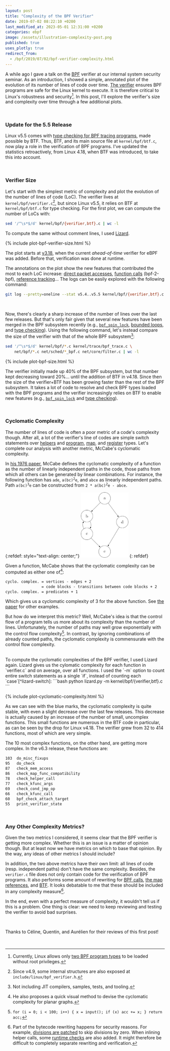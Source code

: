 ```yaml
---
layout: post
title: "Complexity of the BPF Verifier"
date: 2019-07-02 08:22:10 +0200
last_modified_at: 2023-05-01 12:31:00 +0200
categories: ebpf
image: /assets/illustration-complexity-post.png
published: true
uses_plotly: true
redirect_from:
  - /bpf/2019/07/02/bpf-verifier-complexity.html
---
```


A while ago I gave a talk on the [BPF](https://lwn.net/Articles/740157/) verifier at our internal system security seminar.
As an introduction, I showed a simple, annotated plot of the evolution of its number of lines of code over time.
[The verifier](https://www.spinics.net/lists/xdp-newbies/msg00185.html) ensures BPF programs are safe for the Linux kernel to execute.
It is therefore critical to Linux's robustness and security[^non-root-bpf].
In this post, I'll explore the verifier's size and complexity over time through a few additional plots.

<br>

### Update for the 5.5 Release

Linux v5.5 comes with [type checking for BPF tracing programs](https://lwn.net/Articles/803258/), made possible by BTF.
Thus, BTF, and its main source file at `kernel/bpf/btf.c`, now play a role in the verification of BPF programs.
I've updated the statistics retroactively, from Linux 4.18, when BTF was introduced, to take this into account.

<br>

### Verifier Size

Let's start with the simplest metric of complexity and plot the evolution of the number of lines of code (LoC).
The verifier lives at `kernel/bpf/verifier.c`[^verifier-headers], but since Linux v5.5, it relies on BTF at `kernel/bpf/btf.c` for type checking.
For the first plot, we can compute the number of LoCs with:
```bash
sed '/^\s*$/d' kernel/bpf/{verifier,btf}.c | wc -l
```
To compute the same without comment lines, I used [Lizard](https://github.com/terryyin/lizard).

{% include plot-bpf-verifier-size.html %}
<br>

The plot starts at [v3.18](https://git.kernel.org/pub/scm/linux/kernel/git/torvalds/linux.git/commit/?id=51580e798cb61b0fc63fa3aa6c5c975375aa0550), when the current *ahead-of-time* verifier for eBPF was added.
Before that, verification was done at runtime.

The annotations on the plot show the new features that contributed the most to each LoC increase: [direct packet accesses](https://git.kernel.org/pub/scm/linux/kernel/git/torvalds/linux.git/commit/?id=969bf05eb3cedd5a8d4b7c346a85c2ede87a6d6d), [function calls](https://git.kernel.org/pub/scm/linux/kernel/git/torvalds/linux.git/commit/?id=f4d7e40a5b7157e1329c3c5b10f60d8289fc2941) (bpf-2-bpf), [reference tracking](https://git.kernel.org/pub/scm/linux/kernel/git/torvalds/linux.git/commit/?id=fd978bf7fd312581a7ca454a991f0ffb34c4204b)...
The logs can be easily explored with the following command:
```bash
git log --pretty=oneline --stat v5.4..v5.5 kernel/bpf/{verifier,btf}.c
```
<br>

Now, there's clearly a sharp increase of the number of lines over the last few releases.
But that's only fair given that several new features have been merged in the BPF subsystem recently (e.g., [`bpf_spin_lock`](https://git.kernel.org/pub/scm/linux/kernel/git/torvalds/linux.git/commit/?id=d83525ca62cf8ebe3271d14c36fb900c294274a2), [bounded loops](https://lwn.net/Articles/794934/), and [type checking](https://lwn.net/Articles/803258/)).
Using the following command, let's instead compare the size of the verifier with that of the whole BPF subsystem[^bpf-subsystem-content]:

```bash
sed '/^\s*$/d' kernel/bpf/*.c kernel/trace/bpf_trace.c \
	net/bpf/*.c net/sched/*_bpf.c net/core/filter.c | wc -l
```

{% include plot-bpf-size.html %}
<br>

The verifier initially made up 40% of the BPF subsystem, but that number kept decreasing toward 20%... until the addition of BTF in v4.18.
Since then the size of the verifier+BTF has been growing faster than the rest of the BPF subsystem.
It takes a lot of code to resolve and check BPF types loaded with the BPF programs and the verifier increasingly relies on BTF to enable new features (e.g., [`bpf_spin_lock`](https://git.kernel.org/pub/scm/linux/kernel/git/torvalds/linux.git/commit/?id=d83525ca62cf8ebe3271d14c36fb900c294274a2) and [type checking](https://lwn.net/Articles/803258/)).

<br>

### Cyclomatic Complexity

The number of lines of code is often a poor metric of a code's complexity though.
After all, a lot of the verifier's line of codes are simple switch statements over [helpers](https://github.com/torvalds/linux/blob/e93c9c99a629c61837d5a7fc2120cd2b6c70dbdd/kernel/bpf/verifier.c#L2621) and [program](https://github.com/torvalds/linux/blob/e93c9c99a629c61837d5a7fc2120cd2b6c70dbdd/kernel/bpf/verifier.c#L1516), [map](https://github.com/torvalds/linux/blob/e93c9c99a629c61837d5a7fc2120cd2b6c70dbdd/kernel/bpf/verifier.c#L2545), and [register](https://github.com/torvalds/linux/blob/e93c9c99a629c61837d5a7fc2120cd2b6c70dbdd/kernel/bpf/verifier.c#L1196) types.
Let's complete our analysis with another metric, McCabe's cyclomatic complexity.

In [his 1976 paper](http://www.literateprogramming.com/mccabe.pdf), McCabe defines the cyclomatic complexity of a function as the number of linearly independent paths in the code, those paths from which all others can be generated by linear combinations.
For instance, the following function has `ade`, <code>a(bc)<sup>2</sup>e</code>, and `abce` as linearly independent paths.
Path <code>a(bc)<sup>3</sup>e</code> can be constructed from <code>2 * a(bc)<sup>2</sup>e - abce</code>.

<!-- ![abcde graph](/assets/graph.png) -->
{:refdef: style="text-align: center;"}
<img src="/assets/graph.jpg" alt="abcde graph" style="width: 150px;"/>
{: refdef}

Given a function, McCabe shows that the cyclomatic complexity can be computed as either one of[^visual-ccn]:
```
cyclo. complex. = vertices - edges + 2
                = code blocks - transitions between code blocks + 2
cyclo. complex. = predicates + 1
```
Which gives us a cyclomatic complexity of 3 for the above function.
See [the paper](http://www.literateprogramming.com/mccabe.pdf) for other examples.

But how do we interpret this metric?
Well, McCabe's idea is that the control flow of a program tells us more about its complexity than the number of lines.
Unfortunately, the number of paths may well grow exponentially with the control flow complexity[^infinite_paths].
In contrast, by ignoring combinations of already counted paths, the cyclomatic complexity is commensurate with the control flow complexity.

<br>
To compute the cyclomatic complexities of the BPF verifier, I used Lizard again.
Lizard gives us the cylomatic complexity for each function in `verifier.c` and on average, over all functions.
I used the `-m` option to count entire switch statements as a single `if`, instead of counting each `case`[^lizard-switch]:
```bash
python lizard.py -m kernel/bpf/{verifier,btf}.c
```

{% include plot-cyclomatic-complexity.html %}
<br>

As we can see with the blue marks, the cyclomatic complexity is quite stable, with even a slight decrease over the last few releases.
This decrease is actually caused by an increase of the number of small, uncomplex functions.
This small functions are numerous in the BTF code in particular, as can be seen by the drop for Linux v4.18.
The verifier grew from 32 to 414 functions, most of which are very simple.

The 10 most complex functions, on the other hand, are getting more complex.
In the v6.3 release, these functions are:
```
103  do_misc_fixups
95   do_check
87   check_mem_access
86   check_map_func_compatibility
78   check_helper_call
77   check_kfunc_args
69   check_cond_jmp_op
66   check_kfunc_call
60   bpf_check_attach_target
55   print_verifier_state
```

<br>

### Any Other Complexity Metrics?

Given the two metrics I considered, it seems clear that the BPF verifier is getting more complex.
Whether this is an issue is a matter of opinion though.
But at least now we have metrics on which to base that opinion.
By the way, any ideas of other metrics I should include?

In addition, the two above metrics have their own limit: all lines of code (resp. independent paths) don't have the same complexity.
Besides, the `verifier.c` file does not only contain code for the verification of BPF programs.
It also performs some amount of rewriting for [BPF calls](https://github.com/torvalds/linux/blob/e93c9c99a629c61837d5a7fc2120cd2b6c70dbdd/kernel/bpf/verifier.c#L7529), [the map references](https://github.com/torvalds/linux/blob/e93c9c99a629c61837d5a7fc2120cd2b6c70dbdd/kernel/bpf/verifier.c#L6687), and [BTF](https://github.com/torvalds/linux/blob/e93c9c99a629c61837d5a7fc2120cd2b6c70dbdd/kernel/bpf/verifier.c#L5501).
It looks debatable to me that these should be included in any complexity measure[^rewriting].

In the end, even with a perfect measure of complexity, it wouldn't tell us if this is a problem.
One thing is clear: we need to keep reviewing and testing the verifier to avoid bad surprises.

<br>

Thanks to Céline, Quentin, and Aurélien for their reviews of this first post!

<br>

[^non-root-bpf]: Currently, Linux allows only [two BPF program types](https://github.com/torvalds/linux/blob/e93c9c99a629c61837d5a7fc2120cd2b6c70dbdd/kernel/bpf/syscall.c#L1562-L1565) to be loaded without root privileges.
[^verifier-headers]: Since v4.9, some internal structures are also exposed at `include/linux/bpf_verifier.h`.
[^bpf-subsystem-content]: Not including JIT compilers, samples, tests, and tooling.
[^sockmap-move]: The drop in line counts between v4.19 and v4.20 corresponds to `kernel/bpf/sockmap.c`, which was moved out of the BPF subsystem.
[^visual-ccn]: He also proposes a quick visual method to devise the cyclomatic complexity for planar graphs.
[^infinite_paths]: `for (i = 0; i < 100; i++) { x = input(); if (x) acc += x; } return acc;`
[^lizard-switch]: As seen above, the verifier has many of these switch statements, which by themselves do not make the code more complex. The results are similar when counting all `case`s, with higher numbers but the same functions in the top 10.
[^rewriting]: Part of the bytecode rewriting happens for security reasons. For example, [divisions are patched](https://github.com/torvalds/linux/blob/e93c9c99a629c61837d5a7fc2120cd2b6c70dbdd/kernel/bpf/verifier.c#L7548) to skip divisions by zero. When inlining helper calls, some [runtime checks](https://github.com/torvalds/linux/blob/e93c9c99a629c61837d5a7fc2120cd2b6c70dbdd/kernel/bpf/verifier.c#L7699-L7709) are also added. It might therefore be difficult to completely separate rewriting and verification.
